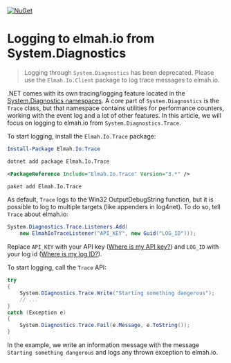 [![NuGet](https://img.shields.io/nuget/v/Elmah.Io.Trace.svg)](https://www.nuget.org/packages/Elmah.Io.Trace)

# Logging to elmah.io from System.Diagnostics

> Logging through `System.Diagnostics` has been deprecated. Please use the `Elmah.Io.Client` package to log trace messages to elmah.io.

.NET comes with its own tracing/logging feature located in the [System.Diagnostics namespaces](https://msdn.microsoft.com/en-us/library/gg145030(v=vs.110).aspx). A core part of `System.Diagnostics` is the `Trace` class, but that namespace contains utilities for performance counters, working with the event log and a lot of other features. In this article, we will focus on logging to elmah.io from `System.Diagnostics.Trace`.

To start logging, install the `Elmah.Io.Trace` package:

```powershell fct_label="Package Manager"
Install-Package Elmah.Io.Trace
```
```cmd fct_label=".NET CLI"
dotnet add package Elmah.Io.Trace
```
```xml fct_label="PackageReference"
<PackageReference Include="Elmah.Io.Trace" Version="3.*" />
```
```xml fct_label="Paket CLI"
paket add Elmah.Io.Trace
```

As default, `Trace` logs to the Win32 OutputDebugString function, but it is possible to log to multiple targets (like appenders in log4net). To do so, tell `Trace` about elmah.io:

```csharp
System.Diagnostics.Trace.Listeners.Add(
    new ElmahIoTraceListener("API_KEY", new Guid("LOG_ID")));
```

Replace `API_KEY` with your API key ([Where is my API key?](https://docs.elmah.io/where-is-my-api-key/)) and `LOG_ID` with your log id ([Where is my log ID?](https://docs.elmah.io/where-is-my-log-id/)).

To start logging, call the `Trace` API:

```csharp
try
{
    System.DIagnostics.Trace.Write("Starting something dangerous");
    // ...
}
catch (Exception e)
{
    System.Diagnostics.Trace.Fail(e.Message, e.ToString());
}
```

In the example, we write an information message with the message `Starting something dangerous` and logs any thrown exception to elmah.io.